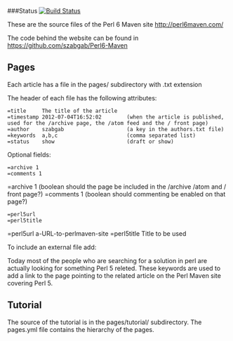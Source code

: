 ###Status
[![Build Status](https://travis-ci.org/szabgab/perl6maven.com.png)](https://travis-ci.org/szabgab/perl6maven.com)

These are the source files of the Perl 6 Maven site http://perl6maven.com/

The code behind the website can be found in https://github.com/szabgab/Perl6-Maven



Pages
-------

Each article has a file in the pages/ subdirectory with .txt extension

The header of each file has the following attributes:

    =title     The title of the article
    =timestamp 2012-07-04T16:52:02        (when the article is published, used for the /archive page, the /atom feed and the / front page)
    =author    szabgab                    (a key in the authors.txt file)
    =keywords  a,b,c                      (comma separated list)
    =status    show                       (draft or show)

Optional fields:

    =archive 1
    =comments 1

=archive 1                         (boolean should the page be included in the /archive /atom and / front page?)
=comments 1                        (boolean should commenting be enabled on that page?)


    =perl5url
    =perl5title

=perl5url a-URL-to-perlmaven-site
=perl5title Title to be used


To include an external file add:

   <include file="tutorial/files/warn.p6" />


Today most of the people who are searching for a solution in perl are actually looking for something Perl 5 releted.
These keywords are used to add a link to the page pointing to the related article on the Perl Maven site covering Perl 5.


Tutorial
---------

The source of the tutorial is in the pages/tutorial/  subdirectory.
The pages.yml file contains the hierarchy of the pages.

